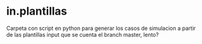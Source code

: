 # in.plantillas
Carpeta con script en python para generar los casos de simulacion a partir de las plantillas input
que se cuenta el branch master, lento?
